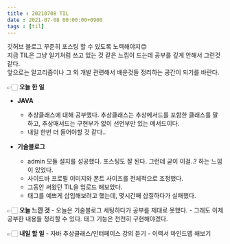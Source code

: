 ```yaml
---
title : 20210708 TIL
date : 2021-07-08 00:00:00+0900
tags : [til]
---
```


깃허브 블로그 꾸준히 포스팅 할 수 있도록 노력해야지😊  
지금 TIL은 그냥 일기처럼 쓰고 있는 것 같은 느낌이 드는데 공부를 깊게 안해서 그런것 같다.  
앞으로는 알고리즘이나 그 외 개발 관련해서 배운것들 정리하는 공간이 되기를 바란다.  

👉🏻 **오늘 한 일**
* **JAVA**
	- 추상클래스에 대해 공부했다. 추상클래스는 추상메서드를 포함한 클래스를 말하고, 추상매서드는 구현부가 없이 선언부만 있는 메서드이다.
	- 내일 한번 더 들어야할 것 같다..

* **기술블로그**
	- admin 모듈 설치를 성공했다. 포스팅도 잘 된다. 그런데 굳이 이걸..? 하는 느낌이 있었다.
	- 사이드바 프로필 이미지와 폰트 사이즈를 전체적으로 조정했다.
	- 그동안 써왔던 TIL을 업로드 해보았다.
	- 태그를 예쁘게 삽입해보려고 했는데, 몇시간째 삽질하다가 실패했다.

👉🏻 **오늘 느낀 것**
	- 오늘은 기술블로그 세팅하다가 공부를 제대로 못했다.
	- 그래도 이제 공부한 내용들 정리할 수 있다. 태그 기능은 천천히 구현해야겠다.

👉🏻 **내일 할 일**
	- 자바 추상클래스/인터페이스 강의 듣기
	- 이력서 마인드맵 해보기
